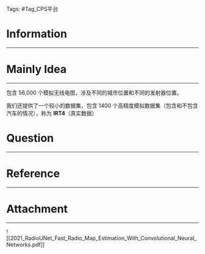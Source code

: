 Tags: #Tag_CPS平台 
# Information
---


# Mainly Idea
---
包含 56,000 个模拟无线电图，涉及不同的城市位置和不同的发射器位置。

我们还提供了一个较小的数据集，包含 1400 个高精度模拟数据集（包含和不包含汽车的情况），称为 **IRT4**（真实数据）

# Question
---


# Reference
---


# Attachment
---
![[2021_RadioUNet_Fast_Radio_Map_Estimation_With_Convolutional_Neural_Networks.pdf]]
